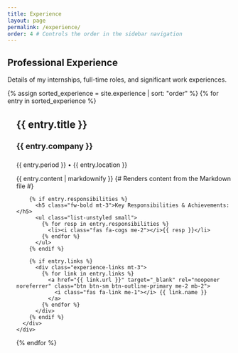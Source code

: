 ```yaml
---
title: Experience
layout: page
permalink: /experience/
order: 4 # Controls the order in the sidebar navigation
---
```


## Professional Experience

Details of my internships, full-time roles, and significant work experiences.

<div class="experience-list">
  {% assign sorted_experience = site.experience | sort: "order" %}
  {% for entry in sorted_experience %}
    <div class="experience-item mb-5 p-3 border rounded shadow-sm bg-light">
      <h3 class="fw-bold mb-1">{{ entry.title }}</h3>
      <h4 class="text-primary mb-1">{{ entry.company }}</h4>
      <p class="text-muted mb-2">{{ entry.period }} • {{ entry.location }}</p>
      <div class="experience-content">
        {{ entry.content | markdownify }} {# Renders content from the Markdown file #}

        {% if entry.responsibilities %}
          <h5 class="fw-bold mt-3">Key Responsibilities & Achievements:</h5>
          <ul class="list-unstyled small">
            {% for resp in entry.responsibilities %}
              <li><i class="fas fa-cogs me-2"></i>{{ resp }}</li>
            {% endfor %}
          </ul>
        {% endif %}

        {% if entry.links %}
          <div class="experience-links mt-3">
            {% for link in entry.links %}
              <a href="{{ link.url }}" target="_blank" rel="noopener noreferrer" class="btn btn-sm btn-outline-primary me-2 mb-2">
                <i class="fas fa-link me-1"></i> {{ link.name }}
              </a>
            {% endfor %}
          </div>
        {% endif %}
      </div>
    </div>
  {% endfor %}
</div>

<style>
  .experience-list .experience-item {
    border-left: 5px solid var(--secondary-color) !important;
    padding-left: 20px !important;
  }
  .experience-item h3 {
    font-size: 1.4rem;
  }
  .experience-item h4 {
    font-size: 1.1rem;
  }
  .experience-content ul {
    list-style: none;
    padding-left: 0;
  }
  .experience-content ul li {
    margin-bottom: 5px;
  }
  .experience-content ul li i {
    color: var(--secondary-color);
  }
</style>
